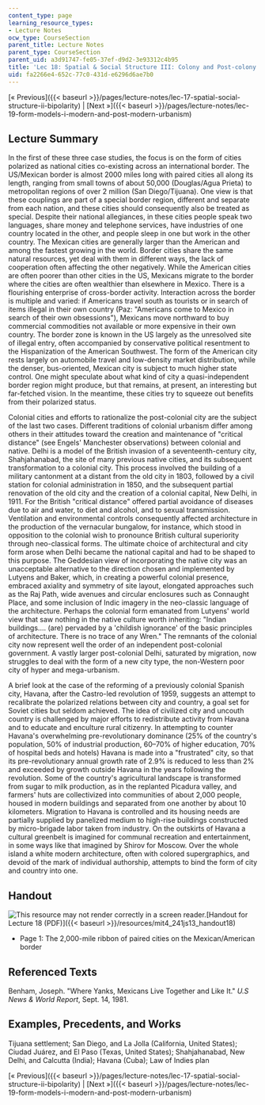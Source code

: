 ```yaml
---
content_type: page
learning_resource_types:
- Lecture Notes
ocw_type: CourseSection
parent_title: Lecture Notes
parent_type: CourseSection
parent_uid: a3d91747-fe05-37ef-d9d2-3e93312c4b95
title: 'Lec 18: Spatial & Social Structure III: Colony and Post-colony'
uid: fa2266e4-652c-77c0-431d-e6296d6ae7b0
---
```


[« Previous]({{< baseurl >}}/pages/lecture-notes/lec-17-spatial-social-structure-ii-bipolarity) | [Next »]({{< baseurl >}}/pages/lecture-notes/lec-19-form-models-i-modern-and-post-modern-urbanism)

Lecture Summary
---------------

In the first of these three case studies, the focus is on the form of cities polarized as national cities co-existing across an international border. The US/Mexican border is almost 2000 miles long with paired cities all along its length, ranging from small towns of about 50,000 (Douglas/Agua Prieta) to metropolitan regions of over 2 million (San Diego/Tijuana). One view is that these couplings are part of a special border region, different and separate from each nation, and these cities should consequently also be treated as special. Despite their national allegiances, in these cities people speak two languages, share money and telephone services, have industries of one country located in the other, and people sleep in one but work in the other country. The Mexican cities are generally larger than the American and among the fastest growing in the world. Border cities share the same natural resources, yet deal with them in different ways, the lack of cooperation often affecting the other negatively. While the American cities are often poorer than other cities in the US, Mexicans migrate to the border where the cities are often wealthier than elsewhere in Mexico. There is a flourishing enterprise of cross-border activity. Interaction across the border is multiple and varied: if Americans travel south as tourists or in search of items illegal in their own country (Paz: "Americans come to Mexico in search of their own obsessions"), Mexicans move northward to buy commercial commodities not available or more expensive in their own country. The border zone is known in the US largely as the unresolved site of illegal entry, often accompanied by conservative political resentment to the Hispanization of the American Southwest. The form of the American city rests largely on automobile travel and low-density market distribution, while the denser, bus-oriented, Mexican city is subject to much higher state control. One might speculate about what kind of city a quasi-independent border region might produce, but that remains, at present, an interesting but far-fetched vision. In the meantime, these cities try to squeeze out benefits from their polarized status.

Colonial cities and efforts to rationalize the post-colonial city are the subject of the last two cases. Different traditions of colonial urbanism differ among others in their attitudes toward the creation and maintenance of "critical distance" (see Engels' Manchester observations) between colonial and native. Delhi is a model of the British invasion of a seventeenth-century city, Shahjahanabad, the site of many previous native cities, and its subsequent transformation to a colonial city. This process involved the building of a military cantonment at a distant from the old city in 1803, followed by a civil station for colonial administration in 1850, and the subsequent partial renovation of the old city and the creation of a colonial capital, New Delhi, in 1911. For the British "critical distance" offered partial avoidance of diseases due to air and water, to diet and alcohol, and to sexual transmission. Ventilation and environmental controls consequently affected architecture in the production of the vernacular bungalow, for instance, which stood in opposition to the colonial wish to pronounce British cultural superiority through neo-classical forms. The ultimate choice of architectural and city form arose when Delhi became the national capital and had to be shaped to this purpose. The Geddesian view of incorporating the native city was an unacceptable alternative to the direction chosen and implemented by Lutyens and Baker, which, in creating a powerful colonial presence, embraced axiality and symmetry of site layout, elongated approaches such as the Raj Path, wide avenues and circular enclosures such as Connaught Place, and some inclusion of Indic imagery in the neo-classic language of the architecture. Perhaps the colonial form emanated from Lutyens' world view that saw nothing in the native culture worth inheriting: "Indian buildings.... (are) pervaded by a 'childish ignorance' of the basic principles of architecture. There is no trace of any Wren." The remnants of the colonial city now represent well the order of an independent post-colonial government. A vastly larger post-colonial Delhi, saturated by migration, now struggles to deal with the form of a new city type, the non-Western poor city of hyper and mega-urbanism.

A brief look at the case of the reforming of a previously colonial Spanish city, Havana, after the Castro-led revolution of 1959, suggests an attempt to recalibrate the polarized relations between city and country, a goal set for Soviet cities but seldom achieved. The idea of civilized city and uncouth country is challenged by major efforts to redistribute activity from Havana and to educate and enculture rural citizenry. In attempting to counter Havana's overwhelming pre-revolutionary dominance (25% of the country's population, 50% of industrial production, 60–70% of higher education, 70% of hospital beds and hotels) Havana is made into a "frustrated" city, so that its pre-revolutionary annual growth rate of 2.9% is reduced to less than 2% and exceeded by growth outside Havana in the years following the revolution. Some of the country's agricultural landscape is transformed from sugar to milk production, as in the replanted Picadura valley, and farmers' huts are collectivized into communities of about 2,000 people, housed in modern buildings and separated from one another by about 10 kilometers. Migration to Havana is controlled and its housing needs are partially supplied by panelized medium to high-rise buildings constructed by micro-brigade labor taken from industry. On the outskirts of Havana a cultural greenbelt is imagined for communal recreation and entertainment, in some ways like that imagined by Shirov for Moscow. Over the whole island a white modern architecture, often with colored supergraphics, and devoid of the mark of individual authorship, attempts to bind the form of city and country into one.

Handout
-------

![This resource may not render correctly in a screen reader.](/images/inacessible.gif)[Handout for Lecture 18 (PDF)]({{< baseurl >}}/resources/mit4_241js13_handout18)

*   Page 1: The 2,000-mile ribbon of paired cities on the Mexican/American border

Referenced Texts
----------------

Benham, Joseph. "Where Yanks, Mexicans Live Together and Like It." _U.S News & World Report_, Sept. 14, 1981.

Examples, Precedents, and Works
-------------------------------

Tijuana settlement; San Diego, and La Jolla (California, United States); Ciudad Juárez, and El Paso (Texas, United States); Shahjahanabad, New Delhi, and Calcutta (India); Havana (Cuba); Law of Indies plan

[« Previous]({{< baseurl >}}/pages/lecture-notes/lec-17-spatial-social-structure-ii-bipolarity) | [Next »]({{< baseurl >}}/pages/lecture-notes/lec-19-form-models-i-modern-and-post-modern-urbanism)